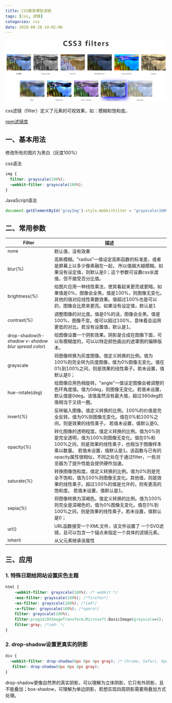 ```yaml
---
title: CSS都有哪些滤镜
tags: [css, 滤镜]
categories: css 
date: 2018-08-28 14:02:06
---
```


![css-filter](https://raw.githubusercontent.com/aaaaaAndy/picture/main/images/20210129114930.png)

css滤镜（filter）定义了元素的可视效果，如：模糊和饱和度。

[npm滤镜库](https://www.npmjs.com/package/cssgram)

## 一、基本用法

修改所有的图片为黑白（灰度100%）

css语法

```css
img {
  filter: grayscale(100%);
  -webkit-filter: grayscale(100%);
}
```



JavaScript语法

```javascript
document.getElementById('grayImg').style.WebkitFilter = "grayscale(100%)";                                     
```

## 二、常用参数

Filter | 描述
-|-
none | 默认值，没有效果
blur(%) | 高斯模糊。"radius"一值设定高斯函数的标准差，或者是屏幕上以多少像素融在一起， 所以值越大越模糊。如果没有设定值，则默认是0；这个参数可设置css长度值，但不接受百分比值。 
brightness(%) | 给图片应用一种线性乘法，使其看起来更亮或更暗。如果值是0%，图像会全黑。值是100%，则图像无变化。其他的值对应线性乘数效果。值超过100%也是可以的，图像会比原来更亮。如果没有设定值，默认是1 
contrast(%) | 调整图像的对比度。值是0%的话，图像会全黑。值是100%，图像不变。值可以超过100%，意味着会运用更低的对比。若没有设置值，默认是1。 
drop-shadow(*h-shadow v-shadow blur spread color*) | 给图像设置一个阴影效果。阴影是合成在图像下面，可以有模糊度的，可以以特定颜色画出的遮罩图的偏移版本。 
grayscale | 将图像转换为灰度图像。值定义转换的比例。值为100%则完全转为灰度图像，值为0%图像无变化。值在0%到100%之间，则是效果的线性乘子。若未设置，值默认是0； 
hue-rotate(*deg*) | 给图像应用色相旋转。"angle"一值设定图像会被调整的色环角度值。值为0deg，则图像无变化。若值未设置，默认值是0deg。该值虽然没有最大值，超过360deg的值相当于又绕一圈。 
invert(*%*) | 反转输入图像。值定义转换的比例。100%的价值是完全反转。值为0%则图像无变化。值在0%和100%之间，则是效果的线性乘子。 若值未设置，值默认是0。 
opacity(*%*) | 转化图像的透明程度。值定义转换的比例。值为0%则是完全透明，值为100%则图像无变化。值在0%和100%之间，则是效果的线性乘子，也相当于图像样本乘以数量。 若值未设置，值默认是1。该函数与已有的opacity属性很相似，不同之处在于通过filter，一些浏览器为了提升性能会提供硬件加速。 
saturate(*%*) | 转换图像饱和度。值定义转换的比例。值为0%则是完全不饱和，值为100%则图像无变化。其他值，则是效果的线性乘子。超过100%的值是允许的，则有更高的饱和度。 若值未设置，值默认是1。 
sepia(*%*) | 将图像转换为深褐色。值定义转换的比例。值为100%则完全是深褐色的，值为0%图像无变化。值在0%到100%之间，则是效果的线性乘子。若未设置，值默认是0； 
url() | URL函数接受一个XML文件，该文件设置了 一个SVG滤镜，且可以包含一个锚点来指定一个具体的滤镜元素。 
inherit | 从父元素继承该属性 

## 三、应用

### 1. 特殊日期给网站设置灰色主题

```css
html {
	-webkit-filter: grayscale(100%); /* webkit */
	-moz-filter: grayscale(100%); /*firefox*/
	-ms-filter: grayscale(100%); /*ie9*/
	-o-filter: grayscale(100%); /*opera*/
	filter: grayscale(100%);
	filter:progid:DXImageTransform.Microsoft.BasicImage(grayscale=1); 
	filter:gray; /*ie9- */
}
```


### 2. drop-shadow设置更真实的阴影

```css
div {
  -webkit-filter: drop-shadow(0px 0px 4px gray); /* Chrome, Safari, Opera */
   filter: drop-shadow(0px 0px 4px gray);
}
```

drop-shadow更像自然界的真实阴影，可以理解为立体阴影，它只有外阴影，且不能叠加；box-shadow，可理解为单边阴影，若想实现四周阴影需要用叠加方式处理。

<!-- more -->

